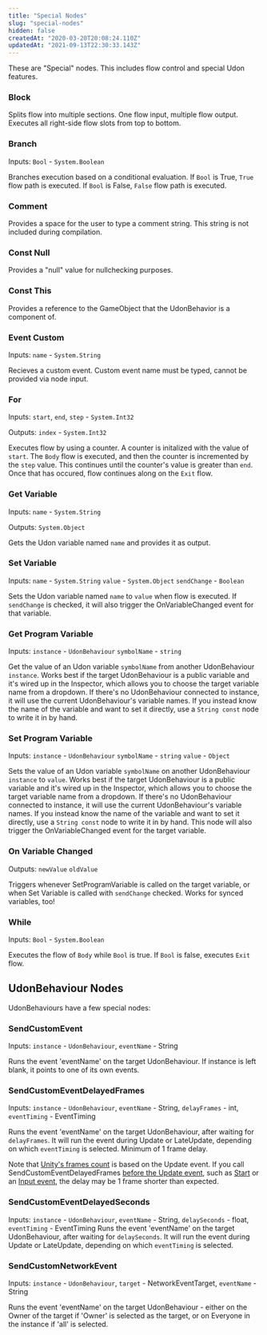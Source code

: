 ```yaml
---
title: "Special Nodes"
slug: "special-nodes"
hidden: false
createdAt: "2020-03-20T20:08:24.110Z"
updatedAt: "2021-09-13T22:30:33.143Z"
---
```

These are "Special" nodes. This includes flow control and special Udon features.

### Block
Splits flow into multiple sections. One flow input, multiple flow output. Executes all right-side flow slots from top to bottom.

### Branch
Inputs: `Bool` - `System.Boolean`

Branches execution based on a conditional evaluation. If `Bool` is True, `True` flow path is executed. If `Bool` is False, `False` flow path is executed.

### Comment
Provides a space for the user to type a comment string. This string is not included during compilation.

### Const Null
Provides a "null" value for nullchecking purposes.

### Const This
Provides a reference to the GameObject that the UdonBehavior is a component of.

### Event Custom
Inputs: `name` - `System.String`

Recieves a custom event. Custom event name must be typed, cannot be provided via node input.

### For
Inputs: `start`, `end`, `step` - `System.Int32`

Outputs: `index` - `System.Int32`

Executes flow by using a counter. A counter is initalized with the value of `start`. The `Body` flow is executed, and then the counter is incremented by the `step` value. This continues until the counter's value is greater than `end`. Once that has occured, flow continues along on the `Exit` flow.

### Get Variable
Inputs: `name` - `System.String`

Outputs: `System.Object`

Gets the Udon variable named `name` and provides it as output.

### Set Variable
Inputs: `name` - `System.String` `value` - `System.Object` `sendChange` - `Boolean`

Sets the Udon variable named `name` to `value` when flow is executed. If `sendChange` is checked, it will also trigger the OnVariableChanged event for that variable.

### Get Program Variable
Inputs: `instance` - `UdonBehaviour` `symbolName` - `string`

Get the value of an Udon variable `symbolName` from another UdonBehaviour `instance`. Works best if the target UdonBehaviour is a public variable and it's wired up in the Inspector, which allows you to choose the target variable name from a dropdown. If there's no UdonBehaviour connected to instance, it will use the current UdonBehaviour's variable names. If you instead know the name of the variable and want to set it directly, use a `String const` node to write it in by hand.

### Set Program Variable
Inputs: `instance` - `UdonBehaviour` `symbolName` - `string` `value` - `Object`

Sets the value of an Udon variable `symbolName` on another UdonBehaviour `instance` to `value`. Works best if the target UdonBehaviour is a public variable and it's wired up in the Inspector, which allows you to choose the target variable name from a dropdown. If there's no UdonBehaviour connected to instance, it will use the current UdonBehaviour's variable names. If you instead know the name of the variable and want to set it directly, use a `String const` node to write it in by hand. This node will also trigger the OnVariableChanged event for the target variable.

### On Variable Changed
Outputs: `newValue` `oldValue`

Triggers whenever SetProgramVariable is called on the target variable, or when Set Variable is called with `sendChange` checked. Works for synced variables, too!

### While
Inputs: `Bool` - `System.Boolean`

Executes the flow of `Body` while `Bool` is true. If `Bool` is false, executes `Exit` flow.

## UdonBehaviour Nodes
UdonBehaviours have a few special nodes:

### SendCustomEvent
Inputs: `instance` - `UdonBehaviour`, `eventName` - String

Runs the event 'eventName' on the target UdonBehaviour. If instance is left blank, it points to one of its own events.

### SendCustomEventDelayedFrames
Inputs: `instance` - `UdonBehaviour`, `eventName` - String, `delayFrames` - int, `eventTiming` - EventTiming

Runs the event 'eventName' on the target UdonBehaviour, after waiting for `delayFrames`. It will run the event during Update or LateUpdate, depending on which `eventTiming` is selected. Minimum of 1 frame delay.

Note that [Unity's frames count](https://docs.unity3d.com/ScriptReference/Time-frameCount.html) is based on the Update event. If you call SendCustomEventDelayedFrames [before the Update event](/worlds/udon/event-execution-order), such as [Start](https://docs.unity3d.com/ScriptReference/MonoBehaviour.Start.html) or an [Input event](/worlds/udon/input-events), the delay may be 1 frame shorter than expected.

### SendCustomEventDelayedSeconds
Inputs: `instance` - `UdonBehaviour`, `eventName` - String, `delaySeconds` - float, `eventTiming` - EventTiming
Runs the event 'eventName' on the target UdonBehaviour, after waiting for `delaySeconds`. It will run the event during Update or LateUpdate, depending on which `eventTiming` is selected.

### SendCustomNetworkEvent
Inputs: `instance` - `UdonBehaviour`, `target` - NetworkEventTarget, `eventName` - String

Runs the event 'eventName' on the target UdonBehaviour - either on the Owner of the target if 'Owner' is selected as the target, or on Everyone in the instance if 'all' is selected.